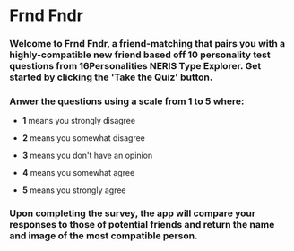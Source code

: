 # Frnd Fndr

### Welcome to Frnd Fndr, a friend-matching that pairs you with a highly-compatible new friend based off 10 personality test questions from 16Personalities NERIS Type Explorer. Get started by clicking the 'Take the Quiz' button. 



### Anwer the questions using a scale from 1 to 5 where:
  
- **1** means you strongly disagree
  
- **2** means you somewhat disagree 
  
- **3** means you don't have an opinion 
  
- **4** means you somewhat agree 
  
- **5** means you strongly agree



### Upon completing the survey, the app will compare your responses to those of potential friends and return the name and image of the most compatible person.
